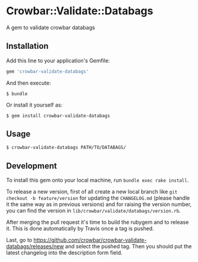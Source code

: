 # Crowbar::Validate::Databags

A gem to validate crowbar databags

## Installation

Add this line to your application's Gemfile:

```ruby
gem 'crowbar-validate-databags'
```

And then execute:

    $ bundle

Or install it yourself as:

    $ gem install crowbar-validate-databags

## Usage

    $ crowbar-validate-databags PATH/TO/DATABAGS/

## Development

To install this gem onto your local machine, run `bundle exec rake install`.

To release a new version, first of all create a new local branch like `git checkout -b feature/version`
for updating the `CHANGELOG.md` (please handle it the same way as in previous
versions) and for raising the version number, you can find the version in
`lib/crowbar/validate/databags/version.rb`.
 
After merging the pull request it's time to build the rubygem and to release it.
This is done automatically by Travis once a tag is pushed.

Last, go to https://github.com/crowbar/crowbar-validate-databags/releases/new and select
the pushed tag. Then you should put the latest changelog into the description
form field.
